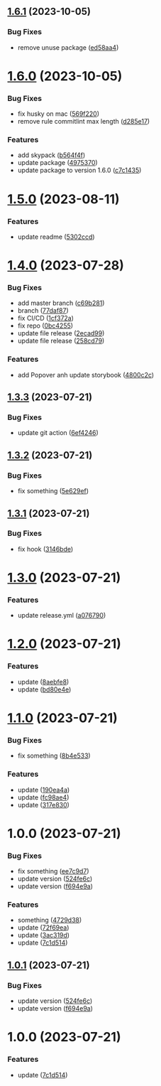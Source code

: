 ## [1.6.1](https://github.com/nguyenthanhan201/convenience-core/compare/v1.6.0...v1.6.1) (2023-10-05)


### Bug Fixes

* remove unuse package ([ed58aa4](https://github.com/nguyenthanhan201/convenience-core/commit/ed58aa44535889b173531ea2b6195d2c14e5a96b))

# [1.6.0](https://github.com/nguyenthanhan201/convenience-core/compare/v1.5.0...v1.6.0) (2023-10-05)


### Bug Fixes

* fix husky on mac ([569f220](https://github.com/nguyenthanhan201/convenience-core/commit/569f220068475b29cd647b0d43f117c936ae0749))
* remove rule commitlint max length ([d285e17](https://github.com/nguyenthanhan201/convenience-core/commit/d285e173a86a67c855e73eecc928991a369f0fab))


### Features

* add skypack ([b564f4f](https://github.com/nguyenthanhan201/convenience-core/commit/b564f4ffbbe98f2c950f092ea2f456e1542500fa))
* update package ([4975370](https://github.com/nguyenthanhan201/convenience-core/commit/49753700cf2735646d939c04b9386781f8cc940e))
* update package to version 1.6.0 ([c7c1435](https://github.com/nguyenthanhan201/convenience-core/commit/c7c1435eb410291d82609f65472ff4eedb7ddad2))

# [1.5.0](https://github.com/nguyenthanhan201/convenience-core/compare/v1.4.0...v1.5.0) (2023-08-11)

### Features

- update readme ([5302ccd](https://github.com/nguyenthanhan201/convenience-core/commit/5302ccd1d89149817218fa3a40ff20a9620567c9))

# [1.4.0](https://github.com/nguyenthanhan201/convenience-core/compare/v1.3.3...v1.4.0) (2023-07-28)

### Bug Fixes

- add master branch ([c69b281](https://github.com/nguyenthanhan201/convenience-core/commit/c69b281387e6672229c5fb0fd5fae636d1015d4b))
- branch ([77daf87](https://github.com/nguyenthanhan201/convenience-core/commit/77daf877bc026feab1d2ed9beda947629e5f56c9))
- fix CI/CD ([1cf372a](https://github.com/nguyenthanhan201/convenience-core/commit/1cf372af968f1dfa48ebd475e3d06e68e25bbf95))
- fix repo ([0bc4255](https://github.com/nguyenthanhan201/convenience-core/commit/0bc42555cd4ea5e73a995955e13058aa942e2fee))
- update file release ([2ecad99](https://github.com/nguyenthanhan201/convenience-core/commit/2ecad99cf1094609bf9c7846b64639658c076340))
- update file release ([258cd79](https://github.com/nguyenthanhan201/convenience-core/commit/258cd79ef0e087d0cc387aa3c19ba80f15a1fb27))

### Features

- add Popover anh update storybook ([4800c2c](https://github.com/nguyenthanhan201/convenience-core/commit/4800c2c5e643242bd9920539f7265bf60bb80da8))

## [1.3.3](https://github.com/nguyenthanhan201/typescript-hooks/compare/v1.3.2...v1.3.3) (2023-07-21)

### Bug Fixes

- update git action ([6ef4246](https://github.com/nguyenthanhan201/typescript-hooks/commit/6ef424669d9dcf40ea0e29645b3a4849e31f6596))

## [1.3.2](https://github.com/nguyenthanhan201/typescript-hooks/compare/v1.3.1...v1.3.2) (2023-07-21)

### Bug Fixes

- fix something ([5e629ef](https://github.com/nguyenthanhan201/typescript-hooks/commit/5e629ef5db4d40cca0c04cf0e5dc6137053c0c7b))

## [1.3.1](https://github.com/nguyenthanhan201/typescript-hooks/compare/v1.3.0...v1.3.1) (2023-07-21)

### Bug Fixes

- fix hook ([3146bde](https://github.com/nguyenthanhan201/typescript-hooks/commit/3146bdeb94a15b52a24fe1460355c4dccdcef4dc))

# [1.3.0](https://github.com/nguyenthanhan201/typescript-hooks/compare/v1.2.0...v1.3.0) (2023-07-21)

### Features

- update release.yml ([a076790](https://github.com/nguyenthanhan201/typescript-hooks/commit/a076790dbb8a101f4c6f4c90631c23915f57348e))

# [1.2.0](https://github.com/nguyenthanhan201/typescript-hooks/compare/v1.1.0...v1.2.0) (2023-07-21)

### Features

- update ([8aebfe8](https://github.com/nguyenthanhan201/typescript-hooks/commit/8aebfe8097be6f56324119c63fedc5ca9bb490ed))
- update ([bd80e4e](https://github.com/nguyenthanhan201/typescript-hooks/commit/bd80e4ec7735aacc127f45d4ec9ce7fb3588437a))

# [1.1.0](https://github.com/nguyenthanhan201/typescript-hooks/compare/v1.0.0...v1.1.0) (2023-07-21)

### Bug Fixes

- fix something ([8b4e533](https://github.com/nguyenthanhan201/typescript-hooks/commit/8b4e533f51687e77de682d048fb9f562d57e5a1d))

### Features

- update ([190ea4a](https://github.com/nguyenthanhan201/typescript-hooks/commit/190ea4a52dd19a7d39a595c2e1a026880dd4105f))
- update ([fc98ae4](https://github.com/nguyenthanhan201/typescript-hooks/commit/fc98ae4a75770e2bf3d4d167f885cad24b05172d))
- update ([317e830](https://github.com/nguyenthanhan201/typescript-hooks/commit/317e830efa5d20431fccc622ea9c0bf2b74d589c))

# 1.0.0 (2023-07-21)

### Bug Fixes

- fix something ([ee7c9d7](https://github.com/nguyenthanhan201/typescript-hooks/commit/ee7c9d7a55e7124230a1e7aeff00e64e432f03ae))
- update version ([524fe6c](https://github.com/nguyenthanhan201/typescript-hooks/commit/524fe6c266b287ca953def080b6c89b3ff2f1349))
- update version ([f694e9a](https://github.com/nguyenthanhan201/typescript-hooks/commit/f694e9a0d4aed911fb5d1445080d8b12e9223d87))

### Features

- something ([4729d38](https://github.com/nguyenthanhan201/typescript-hooks/commit/4729d381e22be2e1b81a2090e8b66b9624626e5d))
- update ([72f69ea](https://github.com/nguyenthanhan201/typescript-hooks/commit/72f69ea4e703422e30c402df4de01cc4be28c77a))
- update ([3ac319d](https://github.com/nguyenthanhan201/typescript-hooks/commit/3ac319dc900929ff5affbfe5c4b54d570f2850b0))
- update ([7c1d514](https://github.com/nguyenthanhan201/typescript-hooks/commit/7c1d514b8fa5039928f91802fa76e5c570994fdb))

## [1.0.1](https://github.com/nguyenthanhan201/typescript-hooks/compare/v1.0.0...v1.0.1) (2023-07-21)

### Bug Fixes

- update version ([524fe6c](https://github.com/nguyenthanhan201/typescript-hooks/commit/524fe6c266b287ca953def080b6c89b3ff2f1349))
- update version ([f694e9a](https://github.com/nguyenthanhan201/typescript-hooks/commit/f694e9a0d4aed911fb5d1445080d8b12e9223d87))

# 1.0.0 (2023-07-21)

### Features

- update ([7c1d514](https://github.com/nguyenthanhan201/typescript-hooks/commit/7c1d514b8fa5039928f91802fa76e5c570994fdb))
